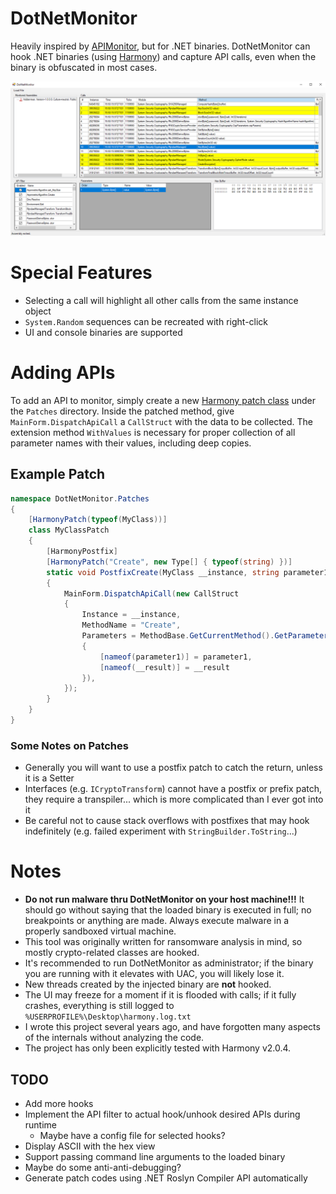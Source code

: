 # DotNetMonitor

Heavily inspired by [APIMonitor](http://www.rohitab.com/apimonitor), but for .NET binaries. DotNetMonitor can hook .NET binaries (using [Harmony](https://github.com/pardeike/Harmony)) and capture API calls, even when the binary is obfuscated in most cases.

![DotNetMonitor](readme/example.png)

# Special Features

* Selecting a call will highlight all other calls from the same instance object
* `System.Random` sequences can be recreated with right-click
* UI and console binaries are supported

# Adding APIs

To add an API to monitor, simply create a new [Harmony patch class](https://harmony.pardeike.net/articles/patching.html) under the `Patches` directory. Inside the patched method, give `MainForm.DispatchApiCall` a `CallStruct` with the data to be collected. The extension method `WithValues` is necessary for proper collection of all parameter names with their values, including deep copies.

## Example Patch

```csharp
namespace DotNetMonitor.Patches
{
	[HarmonyPatch(typeof(MyClass))]
    class MyClassPatch
	{
		[HarmonyPostfix]
        [HarmonyPatch("Create", new Type[] { typeof(string) })]
        static void PostfixCreate(MyClass __instance, string parameter1, MyClass __result)
        {
            MainForm.DispatchApiCall(new CallStruct
            {
                Instance = __instance,
                MethodName = "Create",
                Parameters = MethodBase.GetCurrentMethod().GetParameters().WithValues(new CallLookup
                {
                    [nameof(parameter1)] = parameter1,
                    [nameof(__result)] = __result
                }),
            });
        }
	}
}
```

### Some Notes on Patches

* Generally you will want to use a postfix patch to catch the return, unless it is a Setter
* Interfaces (e.g. `ICryptoTransform`) cannot have a postfix or prefix patch, they require a transpiler... which is more complicated than I ever got into it
* Be careful not to cause stack overflows with postfixes that may hook indefinitely (e.g. failed experiment with `StringBuilder.ToString`...)

# Notes

* __Do not run malware thru DotNetMonitor on your host machine!!!__ It should go without saying that the loaded binary is executed in full; no breakpoints or anything are made. Always execute malware in a properly sandboxed virtual machine.
* This tool was originally written for ransomware analysis in mind, so mostly crypto-related classes are hooked.
* It's recommended to run DotNetMonitor as administrator; if the binary you are running with it elevates with UAC, you will likely lose it.
* New threads created by the injected binary are **not** hooked.
* The UI may freeze for a moment if it is flooded with calls; if it fully crashes, everything is still logged to `%USERPROFILE%\Desktop\harmony.log.txt`
* I wrote this project several years ago, and have forgotten many aspects of the internals without analyzing the code.
* The project has only been explicitly tested with Harmony v2.0.4.

## TODO

* Add more hooks
* Implement the API filter to actual hook/unhook desired APIs during runtime
    * Maybe have a config file for selected hooks?
* Display ASCII with the hex view
* Support passing command line arguments to the loaded binary
* Maybe do some anti-anti-debugging?
* Generate patch codes using .NET Roslyn Compiler API automatically